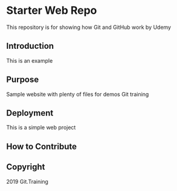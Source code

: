 # Starter Web Repo

This repository is for showing how Git and GitHub work by Udemy

## Introduction

This is an example

## Purpose

Sample website with plenty of files for demos Git training

## Deployment

This is a simple web project 
## How to Contribute

## Copyright
2019 Git.Training